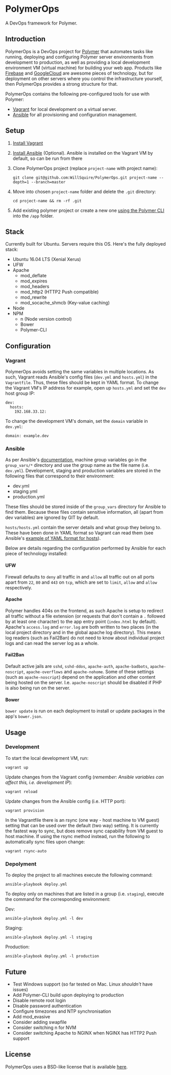 PolymerOps
==============
A DevOps framework for Polymer.

Introduction
------------
PolymerOps is a DevOps project for [Polymer] that automates tasks 
like running, deploying and configuring Polymer server 
environments from development to production, as well as 
providing a local development environment VM (virtual machine)
for building your web app. Products like
[Firebase](https://firebase.google.com) and 
[GoogleCloud](https://cloud.google.com) are awesome pieces of
technology, but for deployment on other servers where you 
control the infrastructure yourself, then PolymerOps provides 
a strong structure for that.

PolymerOps contains the following pre-configured tools for 
use with Polymer:

- [Vagrant] for local development on a virtual server.
- [Ansible] for all provisioning and configuration management.

Setup
--------
1. [Install Vagrant](https://www.vagrantup.com/downloads.html)

2. [Install Ansible](http://docs.ansible.com/ansible/intro_installation.html)
(Optional). Ansible is installed on the Vagrant VM by default, so 
can be run from there

3. Clone PolymerOps project (replace `project-name` with project name):

   ```git clone git@github.com:WillSquire/PolymerOps.git project-name --depth=1 --branch=master```

4. Move into chosen `project-name` folder and delete the `.git` 
directory:
    
    ```cd project-name && rm -rf .git```

5. Add existing polymer project or create a new one 
[using the Polymer CLI](https://www.polymer-project.org/1.0/start/toolbox/set-up)
into the `/app` folder.

Stack
-----
Currently built for Ubuntu. Servers require this OS. 
Here's the fully deployed stack:

- Ubuntu 16.04 LTS (Xenial Xerus)
- UFW
- Apache
    - mod_deflate
    - mod_expires
    - mod_headers
    - mod_http2 (HTTP2 Push compatible)
    - mod_rewrite
    - mod_socache_shmcb (Key-value caching)
- Node
- NPM
    - n (Node version control)
    - Bower
    - Polymer-CLI

Configuration
-------------
### Vagrant
PolymerOps avoids setting the same variables in multiple 
locations. As such, Vagrant reads Ansible's config 
files (`dev.yml` and `hosts.yml`) in the `Vagrantfile`. Thus, 
these files should be kept in YAML format. To change the Vagrant 
VM's IP address for example, open up `hosts.yml` and set the 
`dev` host group IP:

    dev:
      hosts:
        192.168.33.12:

To change the development VM's domain, set the `domain` variable 
in `dev.yml`:

    domain: example.dev

### Ansible
As per Ansible's 
[documentation](http://docs.ansible.com/ansible/index.html),
machine group variables go in the `group_vars/*` directory and 
use the group name as the file name (i.e. `dev.yml`). Development, 
staging and production variables are stored in the following 
files that correspond to their environment:

- dev.yml
- staging.yml
- production.yml
 
These files should be stored inside of the `group_vars` 
directory for Ansible to find them. Because these files contain 
sensitive information, all (apart from dev variables) are 
ignored by GIT by default.

`hosts/hosts.yml` contain the server details and what group 
they belong to. These have been done in YAML format so
Vagrant can read them (see Ansible's 
[example of YAML format for hosts](https://github.com/ansible/ansible/blob/devel/examples/hosts.yaml)).

Below are details regarding the configuration performed by 
Ansible for each piece of technology installed:

#### UFW
Firewall defaults to `deny` all traffic in and `allow` all 
traffic out on all ports apart from `22`, `80` and `443` on `tcp`, 
which are set to `limit`, `allow` and `allow` respectively.

#### Apache
Polymer handles 404s on the frontend, as such Apache is setup to 
redirect all traffic without a file extension (or requests 
that don't contain a `.` followed by at least one character) 
to the app entry point (`index.html` by default). Apache's
`access.log` and `error.log` are both written to two places
(in the local project directory and in the global apache log
directory). This means log readers (such as Fail2Ban) do not 
need to know about individual project logs and can read
the server log as a whole.

#### Fail2Ban
Default active jails are `sshd`, `sshd-ddos`, `apache-auth`,
`apache-badbots`, `apache-noscript`, `apache-overflows` and 
`apache-nohome`. Some of these settings (such as 
`apache-noscript`) depend on the application and other 
content being hosted on the server. I.e. `apache-noscript` 
should be disabled if PHP is also being run on the server.

#### Bower
`bower update` is run on each deployment to install or update
packages in the app's `bower.json`.

Usage
-----
### Development
To start the local development VM, run:

    vagrant up
    
Update changes from the Vagrant config (*remember: Ansible 
variables can affect this, i.e. development IP*):

    vagrant reload

Update changes from the Ansible config (i.e. HTTP port):

    vagrant provision

In the Vagrantfile there is an rsync (one way - host machine to 
VM guest) setting that can be used over the default (two way) 
setting. It is currently the fastest way to sync, but does remove
sync capability from VM guest to host machine. If using the rsync
method instead, run the following to automatically sync files upon 
change:

    vagrant rsync-auto

### Depolyment
To deploy the project to all machines execute the following command:

    ansible-playbook deploy.yml

To deploy only on machines that are listed in a group (i.e. `staging`), 
execute the command for the corresponding environment:

Dev:

    ansible-playbook deploy.yml -l dev

Staging:

    ansible-playbook deploy.yml -l staging
    
Production:

    ansible-playbook deploy.yml -l production
    
Future
------
- Test Windows support (so far tested on Mac. Linux *shouldn't* have issues)
- Add Polymer-CLI build upon deploying to production
- Disable remote root login
- Disable password authentication
- Configure timezones and NTP synchronisation
- Add mod_evasive
- Consider adding swapfile
- Consider switching n for NVM
- Consider switching Apache to NGINX when NGINX has HTTP2 Push support
    
License
-------
PolymerOps uses a BSD-like license that is available 
[here](./LICENSE.txt).

[polymer]: https://www.polymer-project.org "Polymer"
[ansible]: https://www.ansible.com "Ansible"
[vagrant]: https://www.vagrantup.com "Vagrant"